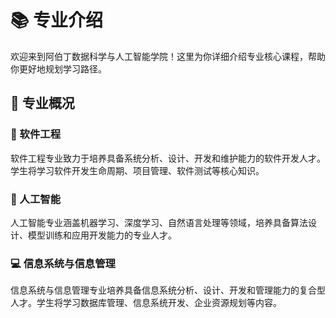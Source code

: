 # 📚 专业介绍

欢迎来到阿伯丁数据科学与人工智能学院！这里为你详细介绍专业核心课程，帮助你更好地规划学习路径。

## 🎯 专业概况

### 💼 软件工程

软件工程专业致力于培养具备系统分析、设计、开发和维护能力的软件开发人才。学生将学习软件开发生命周期、项目管理、软件测试等核心知识。

### 🤖 人工智能

人工智能专业涵盖机器学习、深度学习、自然语言处理等领域，培养具备算法设计、模型训练和应用开发能力的专业人才。

### 💻 信息系统与信息管理

信息系统与信息管理专业培养具备信息系统分析、设计、开发和管理能力的复合型人才。学生将学习数据库管理、信息系统开发、企业资源规划等内容。
